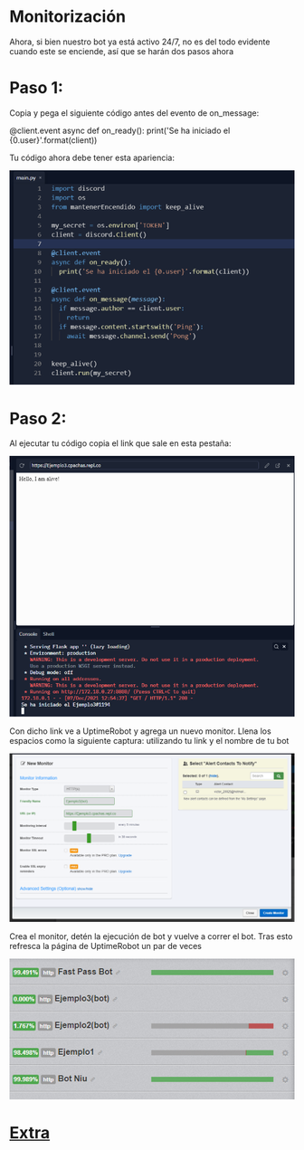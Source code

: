 # Monitorización

Ahora, si bien nuestro bot ya está activo 24/7, no es del todo evidente cuando este se enciende, así que se harán dos pasos ahora

# Paso 1:

Copia y pega el siguiente código antes del evento de on_message:

@client.event
async def on_ready():
  print('Se ha iniciado el {0.user}'.format(client))

Tu código ahora debe tener esta apariencia:

![paso8.1](https://github.com/VictorFloresJuarez/Bots-de-Discord/blob/main/Recursos/paso8.1.png?raw=true)

# Paso 2:

Al ejecutar tu código copia el link que sale en esta pestaña:

![paso8.2](https://github.com/VictorFloresJuarez/Bots-de-Discord/blob/main/Recursos/paso8.2.png?raw=true)

Con dicho link ve a UptimeRobot y agrega un nuevo monitor. Llena los espacios como la siguiente captura: utilizando tu link y el nombre de tu bot

![paso8.3](https://github.com/VictorFloresJuarez/Bots-de-Discord/blob/main/Recursos/paso8.3.png?raw=true)

Crea el monitor, detén la ejecución de bot y vuelve a correr el bot. Tras esto refresca la página de UptimeRobot un par de veces

![paso8.4](https://github.com/VictorFloresJuarez/Bots-de-Discord/blob/main/Recursos/paso8.4.png?raw=true)


# [Extra](https://github.com/VictorFloresJuarez/Bots-de-Discord/blob/main/Documentaci%C3%B3n/Ejemplos%20de%20comando.md)
